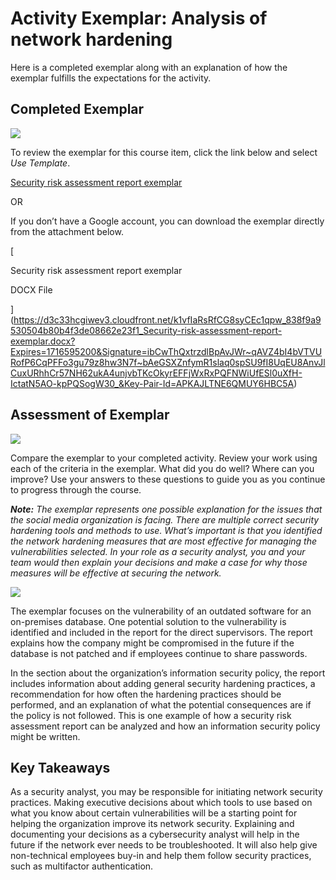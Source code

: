 # Activity Exemplar: Analysis of network hardening

Here is a completed exemplar along with an explanation of how the exemplar fulfills the expectations for the activity. 

## Completed Exemplar

![](https://d3c33hcgiwev3.cloudfront.net/imageAssetProxy.v1/aBtiQVZwSnqGxvcPNjGTQA_49e81066c4784cb3b84311c2b76890f1_CppHo8WZSr6EArfaZkMovjDNoILIzFOU4nITxU59AFXI1o-uoQJ9PGm_NrsWvm_S3kUUT96riKgD0BJSQh326alx4qqMPoY6Mm8qQfMk3cJB0KmfEaFGOt_b59YU-Tlew8A63xwzkNvBYPe6za7TiFRau6hCp1gYTpc_5LfFvdrOpAs7d3edukSmPKAKJVZzvyka_hjPb_S1GpNOxMtIoGgLkx1TSQunnkFptw?expiry=1716595200000&hmac=VMa-KieCYxOBrAwC_fZGBXgu2R10bv9EMXV5eUvmzf0)

To review the exemplar for this course item, click the link below and select _Use Template_. 

[Security risk assessment report exemplar](https://docs.google.com/document/d/1rYHPm3ITr3z5UbqDsOy-laZVGgHYBX0X5K_DzeHMkes/template/preview "security risk assessment report exemplar")

OR

If you don’t have a Google account, you can download the exemplar directly from the attachment below.

[

Security risk assessment report exemplar

DOCX File







](https://d3c33hcgiwev3.cloudfront.net/k1vfIaRsRfCG8syCEc1qpw_838f9a9530504b80b4f3de08662e23f1_Security-risk-assessment-report-exemplar.docx?Expires=1716595200&Signature=ibCwThQxtrzdlBpAvJWr~qAVZ4bI4bVTVURofP6CqPFFo3gu79z8hw3N7f~bAeGSXZnfymR1slaq0spSU9fI8UqEU8AnvJlCuxURhhCr57NH62ukA4unjvbTKcOkyrEFFjWxRxPQFNWiUfESl0uXfH-IctatN5AO-kpPQSogW30_&Key-Pair-Id=APKAJLTNE6QMUY6HBC5A)

## Assessment of Exemplar

![](https://d3c33hcgiwev3.cloudfront.net/imageAssetProxy.v1/kKIyriFOR4-dQB-XTDThgg_79973501a7cc499a85dcc9794b9ccff1_image.png?expiry=1716595200000&hmac=HTWurWqQikWYqD07Ngt7OYw3msTzsttOFwhtQMDWtLM)

Compare the exemplar to your completed activity. Review your work using each of the criteria in the exemplar. What did you do well? Where can you improve? Use your answers to these questions to guide you as you continue to progress through the course. 

_**Note:**_ _The exemplar represents one possible explanation for the issues that the social media organization is facing. There are multiple correct security hardening tools and methods to use. What’s important is that you identified the network hardening measures that are most effective for managing the vulnerabilities selected. In your role as a security analyst, you and your team would then explain your decisions and make a case for why those measures will be effective at securing the network._

![](https://d3c33hcgiwev3.cloudfront.net/imageAssetProxy.v1/j6exDkDdRQCgWqvti_qb6g_50ca06f7a0a44c8fa9ad3aca52b7c5f1_image.png?expiry=1716595200000&hmac=e4WxmH873LpYdWGKkbVL-UY0ibY9rNHeBlOQuarvMQI)

The exemplar focuses on the vulnerability of an outdated software for an on-premises database. One potential solution to the vulnerability is identified and included in the report for the direct supervisors. The report explains how the company might be compromised in the future if the database is not patched and if employees continue to share passwords.

In the section about the organization’s information security policy, the report includes information about adding general security hardening practices, a recommendation for how often the hardening practices should be performed, and an explanation of what the potential consequences are if the policy is not followed. This is one example of how a security risk assessment report can be analyzed and how an information security policy might be written.

## Key Takeaways

As a security analyst, you may be responsible for initiating network security practices. Making executive decisions about which tools to use based on what you know about certain vulnerabilities will be a starting point for helping the organization improve its network security. Explaining and documenting your decisions as a cybersecurity analyst will help in the future if the network ever needs to be troubleshooted. It will also help give non-technical employees buy-in and help them follow security practices, such as multifactor authentication.